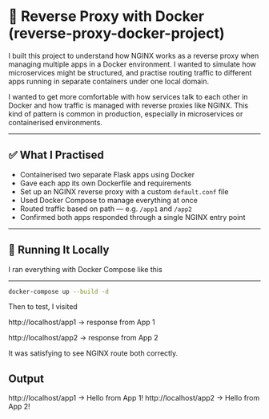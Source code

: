 # 🔁 Reverse Proxy with Docker (reverse-proxy-docker-project)

I built this project to understand how NGINX works as a reverse proxy when managing multiple apps in a Docker environment. I wanted to simulate how microservices might be structured, and practise routing traffic to different apps running in separate containers under one local domain. 

I wanted to get more comfortable with how services talk to each other in Docker and how traffic is managed with reverse proxies like NGINX. This kind of pattern is common in production, especially in microservices or containerised environments.

---

## ✅ What I Practised

- Containerised two separate Flask apps using Docker
- Gave each app its own Dockerfile and requirements
- Set up an NGINX reverse proxy with a custom `default.conf` file
- Used Docker Compose to manage everything at once
- Routed traffic based on path — e.g. `/app1` and `/app2`
- Confirmed both apps responded through a single NGINX entry point

---

## 🧪 Running It Locally

I ran everything with Docker Compose like this

---

```bash
docker-compose up --build -d
```

Then to test, I visited

http://localhost/app1 → response from App 1

http://localhost/app2 → response from App 2

It was satisfying to see NGINX route both correctly. 

## Output

http://localhost/app1 → Hello from App 1!
http://localhost/app2 → Hello from App 2!



